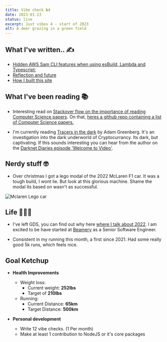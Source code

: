 ```yaml
---
title: Vibe check №4
date: 2023-01-23
status: live
excerpt: Just vibes 4 - start of 2023
alt: A deer grazing in a green field
---
```


## What I've written.. ✍️

- [Hidden AWS Sam CLI features when using esBuild, Lambda and Typescript](https://matty.dev/blog/...);
- [Reflection and future](https://matty.dev/blog/2023-01-03-reflection-and-future)
- [How I built this site](https://matty.dev/blog/2023-01-02-how-i-built-this-site)

## What I've been reading 📚

- Interesting read on [Stackover flow on the importance of reading Computer Science papers](https://stackoverflow.blog/2022/12/30/you-should-be-reading-academic-computer-science-papers/). On that, [heres a github repo containing a list of Computer Science papers.](https://github.com/papers-we-love/papers-we-love/tree/f28b9c9f6c52a81aa9e60521c794f1c3aeafa9a7)

- I'm currently reading [Tracers in the dark](https://www.penguinrandomhouse.com/books/690603/tracers-in-the-dark-by-andy-greenberg/) by Adam Greenberg. It's an investigation into the dark underworld of Cryptocurrancy. Its dark, but captivating. If this sounds interesting you can hear from the author on the [Darknet Diaries episode 'Welcome to Video'](https://darknetdiaries.com/episode/131/).

## Nerdy stuff 🤓

- Over christmas I got a lego modal of the 2022 McLaren F1 car. It was a tough build, I wont lie. But look at this glorious machine. Shame the modal its based on wasn't as successful.

![Mclaren Lego car](../../assets/images/2023-01-27-just-vibes-4/mclaren-lego-car.webp)


## Life 👨🏻‍🦰

- I've left GDS, you can find out why here [where I talk about 2022](https://matty.dev/blog/2023-01-03-reflection-and-future). I am excited to be have started at [Beamery](https://beamery.com/) as a Senior Software Engineer.

- Consistent in my running this month, a first since 2021. Had some really good 5k runs, which feels nice.

## Goal Ketchup

- **Health Improvements**
  - Weight loss:
    - Current weight: **252lbs**
    - Target of **210lbs**
  - Running:
    - Current Distance: **65km**
    - Target Distance: **500km**

- **Personal development**
  - Write 12 vibe checks. (1 Per month)
  - Make at least 1 contribution to NodeJS or it's core packages
